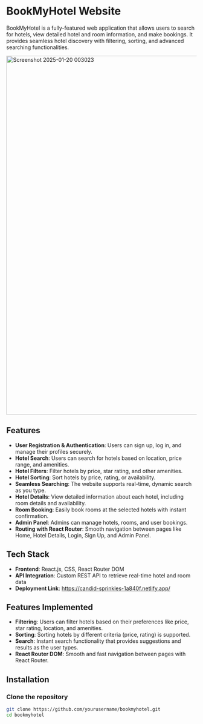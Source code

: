 # BookMyHotel Website

BookMyHotel is a fully-featured web application that allows users to search for hotels, view detailed hotel and room information, and make bookings. It provides seamless hotel discovery with filtering, sorting, and advanced searching functionalities.

<img width="948" alt="Screenshot 2025-01-20 003023" src="https://github.com/user-attachments/assets/ede93dd5-aa83-4799-9ff8-8f14ef36f261" />


## Features

- **User Registration & Authentication**: Users can sign up, log in, and manage their profiles securely.
- **Hotel Search**: Users can search for hotels based on location, price range, and amenities.
- **Hotel Filters**: Filter hotels by price, star rating, and other amenities.
- **Hotel Sorting**: Sort hotels by price, rating, or availability.
- **Seamless Searching**: The website supports real-time, dynamic search as you type.
- **Hotel Details**: View detailed information about each hotel, including room details and availability.
- **Room Booking**: Easily book rooms at the selected hotels with instant confirmation.
- **Admin Panel**: Admins can manage hotels, rooms, and user bookings.
- **Routing with React Router**: Smooth navigation between pages like Home, Hotel Details, Login, Sign Up, and Admin Panel.

## Tech Stack

- **Frontend**: React.js, CSS, React Router DOM
- **API Integration**: Custom REST API to retrieve real-time hotel and room data
- **Deployment Link**: https://candid-sprinkles-1a840f.netlify.app/

## Features Implemented

- **Filtering**: Users can filter hotels based on their preferences like price, star rating, location, and amenities.
- **Sorting**: Sorting hotels by different criteria (price, rating) is supported.
- **Search**: Instant search functionality that provides suggestions and results as the user types.
- **React Router DOM**: Smooth and fast navigation between pages with React Router.


## Installation

### Clone the repository

```bash
git clone https://github.com/yourusername/bookmyhotel.git
cd bookmyhotel

